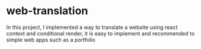 # web-translation
<p>In this project, I implemented a way to translate a website using react context and conditional render, it is easy to implement and recommended to simple web apps such as a portfolio</p>
<img src="https://user-images.githubusercontent.com/79860191/123011556-a0b58700-d38e-11eb-84cb-e380db3e30fe.JPG" alt="" />

